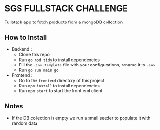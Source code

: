 # SGS FULLSTACK CHALLENGE 
Fullstack app to fetch products from a mongoDB collection

## How to Install

- Backend :
    - Clone this repo
    - Run `go mod tidy` to install dependencies
    - Fill the `.env.template` file with your configurations, rename it to `.env`
    - Run `go run main.go`
- Frontend :
    - Go to the `frontend` directory of this project
    - Run `npm install` to install dependencies
    - Run `npm start` to start the front end client

## Notes

- If the DB collection is empty we run a small seeder to populate it with random data

